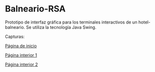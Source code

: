 # Balneario-RSA
Prototipo de interfaz gráfica para los terminales interactivos de un hotel-balneario. Se utiliza la tecnología Java Swing.

Capturas:

[Página de inicio](screenshots/startPage.png)

[Página interior 1](screenshots/inner1.png)

[Página interior 2](screenshots/inner2.png)
